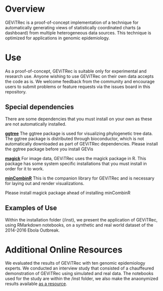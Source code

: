 # Overview
GEViTRec is a proof-of-concept implementation of a technique for automatically generating views of statistically coordinated charts (a dashboard) from multiple heterogeneous data sources. This technique is optimized for applications in genomic epidemiology.

# Use
As a proof-of-concept, GEViTRec is suitable only for experimental and research use. Anyone wishing to use GEViTRec on their own data accepts the code as is. We welcome feedback from the community and encourage users to submit problems or feature requests via the issues board in this repository.

## Special dependencies

There are some dependencies that you must install on your own as these are not automatically installed.

[**ggtree**](https://bioconductor.org/packages/release/bioc/html/ggtree.html) The ggtree package is used for visualizing phylogenetic tree data. The ggtree package is distributed through bioconductor, which is not automatically downloaded as part of GEViTRec dependencies. Please install the ggtree package before you install GEVis

[**magick**](https://cran.r-project.org/web/packages/magick/vignettes/intro.html) For image data, GEViTRec uses the magick package in R. This package has some system specific installations that you must install in order for it to work.

[**minCombinR**](https://github.com/amcrisan/minCombinR) This is the companion library for GEViTRec and is necessary for laying out and render visualizations.

Please install magick package ahead of installing minCombinR


## Examples of Use
Within the installation folder (/inst), we present the application of GEViTRec, using RMarkdown notebooks, on a synthetic and real world dataset of the 2014-2016 Ebola Outbreak. 

# Additional Online Resources
We evaluated the results of GEViTRec with ten genomic epidemiology experts. We conducted an interview study that consisted of a chauffeured demonstration of GEViTRec using simulated and real data. The notebooks used for the study are within the /inst folder, we also make the anaonymized results available [as a resource](https://github.com/amcrisan/GEViTRec/files/4176496/GEVis_Supplemental.pdf). 

